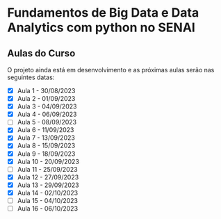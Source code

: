 # Fundamentos de Big Data e Data Analytics com python no SENAI

## Aulas do Curso

O projeto ainda está em desenvolvimento e as próximas aulas serão nas seguintes datas:

- [x] Aula 1 - 30/08/2023
- [x] Aula 2 - 01/09/2023
- [x] Aula 3 - 04/09/2023
- [x] Aula 4 - 06/09/2023
- [ ] Aula 5 - 08/09/2023
- [x] Aula 6 - 11/09/2023
- [x] Aula 7 - 13/09/2023
- [x] Aula 8 - 15/09/2023
- [x] Aula 9 - 18/09/2023
- [x] Aula 10 - 20/09/2023
- [ ] Aula 11 - 25/09/2023
- [x] Aula 12 - 27/09/2023
- [x] Aula 13 - 29/09/2023
- [x] Aula 14 - 02/10/2023
- [ ] Aula 15 - 04/10/2023
- [ ] Aula 16 - 06/10/2023

